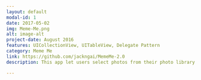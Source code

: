 ```yaml
---
layout: default
modal-id: 1
date: 2017-05-02
img: Meme-Me.png
alt: image-alt
project-date: August 2016
features: UICollectionView, UITableView, Delegate Pattern
category: Meme Me
link: https://github.com/jackngai/MemeMe-2.0
description: This app let users select photos from their photo library or take photos with the camera on their iOS device and create memes with them by allowing placing text at the top and the bottom of each photo. The memed photos are saved and can be viewed in a collection view or a table view.

---
```

